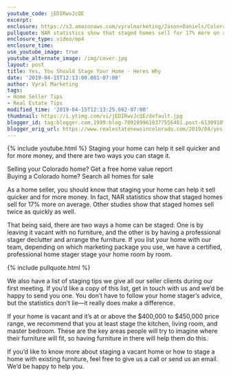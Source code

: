 ```yaml
---
youtube_code: jEDIRwvJcQE
excerpt:
enclosure: https://s3.amazonaws.com/vyralmarketing/Jason+Daniels/Colorado+Springs+Real+Estate-+Yes%2C+You+Should+Stage+Your+HomeHeres+Why.mp4
pullquote: NAR statistics show that staged homes sell for 17% more on average.
enclosure_type: video/mp4
enclosure_time:
use_youtube_image: true
youtube_alternate_image: /img/cover.jpg
layout: post
title: Yes, You Should Stage Your Home - Heres Why
date: '2019-04-15T12:13:00.001-07:00'
author: Vyral Marketing
tags:
- Home Seller Tips
- Real Estate Tips
modified_time: '2019-04-15T12:13:25.662-07:00'
thumbnail: https://i.ytimg.com/vi/jEDIRwvJcQE/default.jpg
blogger_id: tag:blogger.com,1999:blog-7092899618377556481.post-6130910731632864719
blogger_orig_url: https://www.realestatenewsincolorado.com/2019/04/yes-you-should-stage-your-homeheres-why_15.html
---
```

{% include youtube.html %}
Staging your home can help it sell quicker and for more money, and there are two ways you can stage it.


Selling your Colorado home? Get a free home value report  
Buying a Colorado home? Search all homes for sale

As a home seller, you should know that staging your home can help it sell quicker and for more money. In fact, NAR statistics show that staged homes sell for 17% more on average. Other studies show that staged homes sell twice as quickly as well.

That being said, there are two ways a home can be staged: One is by leaving it vacant with no furniture, and the other is by having a professional stager declutter and arrange the furniture. If you list your home with our team, depending on which marketing package you use, we have a certified, professional home stager stage your home room by room.

{% include pullquote.html %}

We also have a list of staging tips we give all our seller clients during our first meeting. If you’d like a copy of this list, get in touch with us and we’d be happy to send you one. You don’t have to follow your home stager’s advice, but the statistics don’t lie—it really does make a difference.

If your home is vacant and it’s at or above the $400,000 to $450,000 price range, we recommend that you at least stage the kitchen, living room, and master bedroom. These are the key areas people will try to imagine where their furniture will fit, so having furniture in there will help them do this.

If you’d like to know more about staging a vacant home or how to stage a home with existing furniture, feel free to give us a call or send us an email. We’d be happy to help you.
